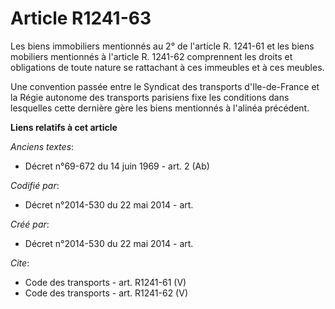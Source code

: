 # Article R1241-63

Les biens immobiliers mentionnés au 2° de l'article R. 1241-61 et les biens mobiliers mentionnés à l'article R. 1241-62
comprennent les droits et obligations de toute nature se rattachant à ces immeubles et à ces meubles. 

Une convention passée entre le Syndicat des transports d'Ile-de-France et la Régie autonome des transports parisiens fixe les
conditions dans lesquelles cette dernière gère les biens mentionnés à l'alinéa précédent.

**Liens relatifs à cet article**

_Anciens textes_:

  - Décret n°69-672 du 14 juin 1969 - art. 2 (Ab)

_Codifié par_:

  - Décret n°2014-530 du 22 mai 2014 - art.

_Créé par_:

  - Décret n°2014-530 du 22 mai 2014 - art.

_Cite_:

  - Code des transports - art. R1241-61 (V)
  - Code des transports - art. R1241-62 (V)
